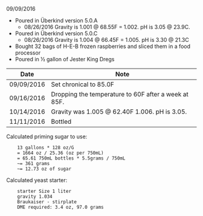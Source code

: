 09/09/2016
  - Poured in Überkind version 5.0.A
    - 08/26/2016 Gravity is 1.001 @ 68.55F = 1.002. pH is 3.05 @ 23.9C.
  - Poured in Überkind version 5.0.C
    - 08/26/2016 Gravity is 1.004 @ 66.45F = 1.005. pH is 3.30 @ 21.3C
  - Bought 32 bags of H-E-B frozen raspberries and sliced them in a food processor
  - Poured in ½ gallon of Jester King Dregs

Date | Note
--- | ---
09/09/2016 | Set chronical to 85.0F
09/16/2016 | Dropping the temperature to 60F after a week at 85F.
10/14/2016 | Gravity was 1.005 @ 62.40F 1.006. pH is 3.05.
11/11/2016 | Bottled

Calculated priming sugar to use:
```
    13 gallons * 128 oz/G
    = 1664 oz / 25.36 (oz per 750mL)
    = 65.61 750mL bottles * 5.5grams / 750mL
    ~= 361 grams
    ~= 12.73 oz of sugar
```

Calculated yeast starter:
```
    starter Size 1 liter
    gravity 1.034
    Braukaiser - stirplate
    DME required: 3.4 oz, 97.0 grams
```
